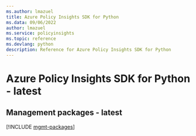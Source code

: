 ```yaml
---
ms.author: lmazuel
title: Azure Policy Insights SDK for Python
ms.data: 09/06/2022
author: lmazuel
ms.service: policyinsights
ms.topic: reference
ms.devlang: python
description: Reference for Azure Policy Insights SDK for Python
---
```

# Azure Policy Insights SDK for Python - latest

## Management packages - latest
[!INCLUDE [mgmt-packages](policy-insights-mgmt-index.md)]